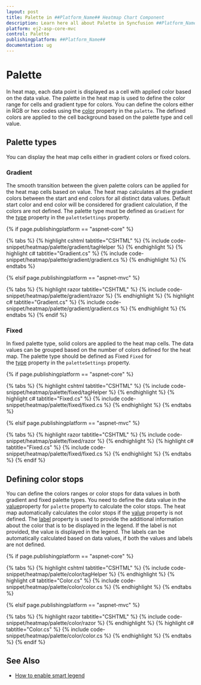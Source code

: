 ```yaml
---
layout: post
title: Palette in ##Platform_Name## Heatmap Chart Component
description: Learn here all about Palette in Syncfusion ##Platform_Name## Heatmap Chart component of Syncfusion Essential JS 2 and more.
platform: ej2-asp-core-mvc
control: Palette
publishingplatform: ##Platform_Name##
documentation: ug
---
```



# Palette

In heat map, each data point is displayed as a cell with applied color based on the data value. The palette in the heat map is used to define the color range for cells and gradient type for colors. You can define the colors either in RGB or hex codes using the [color](https://help.syncfusion.com/cr/aspnetcore-js2/Syncfusion.EJ2~Syncfusion.EJ2.HeatMap.HeatMapPalette~Color.html) property in the `palette`. The defined colors are applied to the cell background based on the palette type and cell value.

## Palette types

You can display the heat map cells either in gradient colors or fixed colors.

### Gradient

The smooth transition between the given palette colors can be applied for the heat map cells based on value. The heat map calculates all the gradient colors between the start and end colors for all distinct data values. Default start color and end color will be considered for gradient calculation, if the colors are not defined. The palette type must be defined as `Gradient` for the [type](https://help.syncfusion.com/cr/aspnetcore-js2/Syncfusion.EJ2~Syncfusion.EJ2.HeatMap.HeatMapPaletteSettings~Type.html) property in the `paletteSettings` property.

{% if page.publishingplatform == "aspnet-core" %}

{% tabs %}
{% highlight cshtml tabtitle="CSHTML" %}
{% include code-snippet/heatmap/palette/gradient/tagHelper %}
{% endhighlight %}
{% highlight c# tabtitle="Gradient.cs" %}
{% include code-snippet/heatmap/palette/gradient/gradient.cs %}
{% endhighlight %}
{% endtabs %}

{% elsif page.publishingplatform == "aspnet-mvc" %}

{% tabs %}
{% highlight razor tabtitle="CSHTML" %}
{% include code-snippet/heatmap/palette/gradient/razor %}
{% endhighlight %}
{% highlight c# tabtitle="Gradient.cs" %}
{% include code-snippet/heatmap/palette/gradient/gradient.cs %}
{% endhighlight %}
{% endtabs %}
{% endif %}



### Fixed

In fixed palette type, solid colors are applied to the heat map cells. The data values can be grouped based on the number of colors defined for the heat map. The palette type should be defined as Fixed `Fixed` for the [type](https://help.syncfusion.com/cr/aspnetcore-js2/Syncfusion.EJ2~Syncfusion.EJ2.HeatMap.HeatMapPaletteSettings~Type.html) property in the `paletteSettings` property.

{% if page.publishingplatform == "aspnet-core" %}

{% tabs %}
{% highlight cshtml tabtitle="CSHTML" %}
{% include code-snippet/heatmap/palette/fixed/tagHelper %}
{% endhighlight %}
{% highlight c# tabtitle="Fixed.cs" %}
{% include code-snippet/heatmap/palette/fixed/fixed.cs %}
{% endhighlight %}
{% endtabs %}

{% elsif page.publishingplatform == "aspnet-mvc" %}

{% tabs %}
{% highlight razor tabtitle="CSHTML" %}
{% include code-snippet/heatmap/palette/fixed/razor %}
{% endhighlight %}
{% highlight c# tabtitle="Fixed.cs" %}
{% include code-snippet/heatmap/palette/fixed/fixed.cs %}
{% endhighlight %}
{% endtabs %}
{% endif %}



## Defining color stops

You can define the colors ranges or color stops for data values in both gradient and fixed palette types. You need to define the data value in the [value](https://help.syncfusion.com/cr/aspnetcore-js2/Syncfusion.EJ2~Syncfusion.EJ2.HeatMap.HeatMapPalette~Value.html)property for `palette` property to calculate the color stops. The heat map automatically calculates the color stops if the [value](https://help.syncfusion.com/cr/aspnetcore-js2/Syncfusion.EJ2~Syncfusion.EJ2.HeatMap.HeatMapPalette~Value.html) property is not defined. The [label](https://help.syncfusion.com/cr/aspnetcore-js2/Syncfusion.EJ2~Syncfusion.EJ2.HeatMap.HeatMapPalette~Label.html) property is used to provide the additional information about the color that is to be displayed in the legend. If the label is not provided, the value is displayed in the legend. The labels can be automatically calculated based on data values, if both the values and labels are not defined.

{% if page.publishingplatform == "aspnet-core" %}

{% tabs %}
{% highlight cshtml tabtitle="CSHTML" %}
{% include code-snippet/heatmap/palette/color/tagHelper %}
{% endhighlight %}
{% highlight c# tabtitle="Color.cs" %}
{% include code-snippet/heatmap/palette/color/color.cs %}
{% endhighlight %}
{% endtabs %}

{% elsif page.publishingplatform == "aspnet-mvc" %}

{% tabs %}
{% highlight razor tabtitle="CSHTML" %}
{% include code-snippet/heatmap/palette/color/razor %}
{% endhighlight %}
{% highlight c# tabtitle="Color.cs" %}
{% include code-snippet/heatmap/palette/color/color.cs %}
{% endhighlight %}
{% endtabs %}
{% endif %}



## See Also

* [How to enable smart legend](./legend/#smart-legend)
